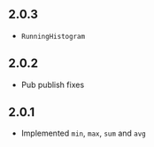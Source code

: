 ## 2.0.3

+ `RunningHistogram`

## 2.0.2

+ Pub publish fixes

## 2.0.1

+ Implemented `min`, `max`, `sum` and `avg`
